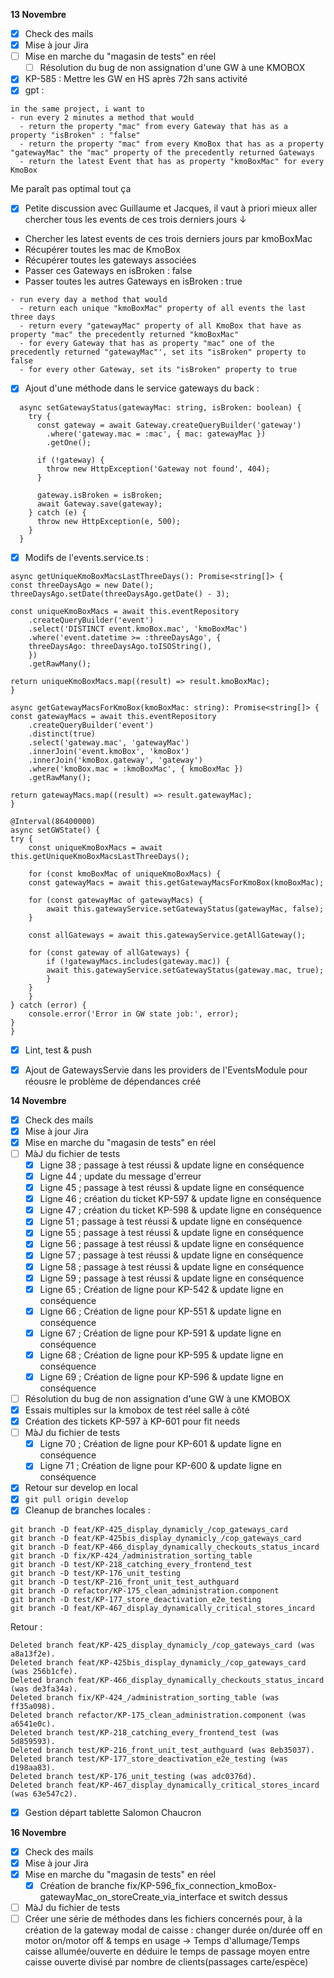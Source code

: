**13 Novembre**
- [x] Check des mails
- [x] Mise à jour Jira
- [ ] Mise en marche du "magasin de tests" en réel
    - [ ] Résolution du bug de non assignation d'une GW à une KMOBOX
- [x] KP-585 : Mettre les GW en HS après 72h sans activité
- [x] gpt : 
```
in the same project, i want to 
- run every 2 minutes a method that would
  - return the property "mac" from every Gateway that has as a property "isBroken" : "false"
  - return the property "mac" from every KmoBox that has as a property "gatewayMac" the "mac" property of the precedently returned Gateways
  - return the latest Event that has as property "kmoBoxMac" for every KmoBox
```
Me paraît pas optimal tout ça
- [x] Petite discussion avec Guillaume et Jacques, il vaut à priori mieux aller chercher tous les events de ces trois derniers jours ↓
- Chercher les latest events de ces trois derniers jours par kmoBoxMac
- Récupérer toutes les mac de KmoBox
- Récupérer toutes les gateways associées 
- Passer ces Gateways en isBroken : false
- Passer toutes les autres Gateways en isBroken : true
```
- run every day a method that would
  - return each unique "kmoBoxMac" property of all events the last three days
  - return every "gatewayMac" property of all KmoBox that have as property "mac" the precedently returned "kmoBoxMac"
  - for every Gateway that has as property "mac" one of the precedently returned "gatewayMac"', set its "isBroken" property to false 
  - for every other Gateway, set its "isBroken" property to true
```
- [x] Ajout d'une méthode dans le service gateways du back : 
```
  async setGatewayStatus(gatewayMac: string, isBroken: boolean) {
    try {
      const gateway = await Gateway.createQueryBuilder('gateway')
        .where('gateway.mac = :mac', { mac: gatewayMac })
        .getOne();

      if (!gateway) {
        throw new HttpException('Gateway not found', 404);
      }

      gateway.isBroken = isBroken;
      await Gateway.save(gateway);
    } catch (e) {
      throw new HttpException(e, 500);
    }
  }
```
- [x] Modifs de l'events.service.ts : 
```
async getUniqueKmoBoxMacsLastThreeDays(): Promise<string[]> {
const threeDaysAgo = new Date();
threeDaysAgo.setDate(threeDaysAgo.getDate() - 3);

const uniqueKmoBoxMacs = await this.eventRepository
    .createQueryBuilder('event')
    .select('DISTINCT event.kmoBox.mac', 'kmoBoxMac')
    .where('event.datetime >= :threeDaysAgo', {
    threeDaysAgo: threeDaysAgo.toISOString(),
    })
    .getRawMany();

return uniqueKmoBoxMacs.map((result) => result.kmoBoxMac);
}

async getGatewayMacsForKmoBox(kmoBoxMac: string): Promise<string[]> {
const gatewayMacs = await this.eventRepository
    .createQueryBuilder('event')
    .distinct(true)
    .select('gateway.mac', 'gatewayMac')
    .innerJoin('event.kmoBox', 'kmoBox')
    .innerJoin('kmoBox.gateway', 'gateway')
    .where('kmoBox.mac = :kmoBoxMac', { kmoBoxMac })
    .getRawMany();

return gatewayMacs.map((result) => result.gatewayMac);
}

@Interval(86400000)
async setGWState() {
try {
    const uniqueKmoBoxMacs = await this.getUniqueKmoBoxMacsLastThreeDays();

    for (const kmoBoxMac of uniqueKmoBoxMacs) {
    const gatewayMacs = await this.getGatewayMacsForKmoBox(kmoBoxMac);

    for (const gatewayMac of gatewayMacs) {
        await this.gatewayService.setGatewayStatus(gatewayMac, false);
    }

    const allGateways = await this.gatewayService.getAllGateway();

    for (const gateway of allGateways) {
        if (!gatewayMacs.includes(gateway.mac)) {
        await this.gatewayService.setGatewayStatus(gateway.mac, true);
        }
    }
    }
} catch (error) {
    console.error('Error in GW state job:', error);
}
}
```
- [x] Lint, test & push
- [x] Ajout de GatewaysServie dans les providers de l'EventsModule pour réousre le problème de dépendances créé


**14 Novembre**
- [x] Check des mails
- [x] Mise à jour Jira
- [x] Mise en marche du "magasin de tests" en réel
- [ ] MàJ du fichier de tests
    - [x] Ligne 38 ; passage à test réussi & update ligne en conséquence
    - [x] Ligne 44 ; update du message d'erreur
    - [x] Ligne 45 ; passage à test réussi & update ligne en conséquence
    - [x] Ligne 46 ; création du ticket KP-597 & update ligne en conséquence
    - [x] Ligne 47 ; création du ticket KP-598 & update ligne en conséquence
    - [x] Ligne 51 ; passage à test réussi & update ligne en conséquence
    - [x] Ligne 55 ; passage à test réussi & update ligne en conséquence
    - [x] Ligne 56 ; passage à test réussi & update ligne en conséquence
    - [x] Ligne 57 ; passage à test réussi & update ligne en conséquence
    - [x] Ligne 58 ; passage à test réussi & update ligne en conséquence
    - [x] Ligne 59 ; passage à test réussi & update ligne en conséquence
    - [x] Ligne 65 ; Création de ligne pour KP-542 & update ligne en conséquence
    - [x] Ligne 66 ; Création de ligne pour KP-551 & update ligne en conséquence
    - [x] Ligne 67 ; Création de ligne pour KP-591 & update ligne en conséquence
    - [x] Ligne 68 ; Création de ligne pour KP-595 & update ligne en conséquence
    - [x] Ligne 69 ; Création de ligne pour KP-596 & update ligne en conséquence
- [ ] Résolution du bug de non assignation d'une GW à une KMOBOX
- [x] Essais multiples sur la kmobox de test réel salle à côté
- [x] Création des tickets KP-597 à KP-601 pour fit needs
- [ ] MàJ du fichier de tests
    - [x] Ligne 70 ; Création de ligne pour KP-601 & update ligne en conséquence
    - [x] Ligne 71 ; Création de ligne pour KP-600 & update ligne en conséquence
- [x] Retour sur develop en local 
- [x] ```git pull origin develop```
- [x] Cleanup de branches locales :
```
git branch -D feat/KP-425_display_dynamicly_/cop_gateways_card
git branch -D feat/KP-425bis_display_dynamicly_/cop_gateways_card
git branch -D feat/KP-466_display_dynamically_checkouts_status_incard
git branch -D fix/KP-424_/administration_sorting_table
git branch -D test/KP-218_catching_every_frontend_test
git branch -D test/KP-176_unit_testing
git branch -D test/KP-216_front_unit_test_authguard
git branch -D refactor/KP-175_clean_administration.component
git branch -D test/KP-177_store_deactivation_e2e_testing
git branch -D feat/KP-467_display_dynamically_critical_stores_incard
```
Retour : 
```
Deleted branch feat/KP-425_display_dynamicly_/cop_gateways_card (was a8a13f2e).
Deleted branch feat/KP-425bis_display_dynamicly_/cop_gateways_card (was 256b1cfe).
Deleted branch feat/KP-466_display_dynamically_checkouts_status_incard (was de3fa34a).
Deleted branch fix/KP-424_/administration_sorting_table (was ff35a098).
Deleted branch refactor/KP-175_clean_administration.component (was a6541e0c).
Deleted branch test/KP-218_catching_every_frontend_test (was 5d859593).
Deleted branch test/KP-216_front_unit_test_authguard (was 8eb35037).
Deleted branch test/KP-177_store_deactivation_e2e_testing (was d198aa83).
Deleted branch test/KP-176_unit_testing (was adc0376d).
Deleted branch feat/KP-467_display_dynamically_critical_stores_incard (was 63e547c2).
```
- [x] Gestion départ tablette Salomon Chaucron


**16 Novembre**
- [x] Check des mails
- [x] Mise à jour Jira
- [x] Mise en marche du "magasin de tests" en réel
    - [x] Création de branche fix/KP-596_fix_connection_kmoBox-gatewayMac_on_storeCreate_via_interface et switch dessus
- [ ] MàJ du fichier de tests
- [ ] Créer une série de méthodes dans les fichiers concernés pour, à la création de la gateway
modal de caisse : changer durée on/durée off en motor on/motor off & temps en usage → Temps d'allumage/Temps caisse allumée/ouverte
en déduire le temps de passage moyen entre caisse ouverte divisé par nombre de clients(passages carte/espèce)